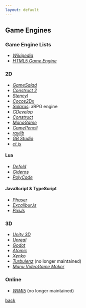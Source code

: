 ```yaml
---
layout: default
---
```


## Game Engines

### Game Engine Lists

* _[Wikipedia](https://en.wikipedia.org/wiki/List_of_game_engines)_
* _[HTML5 Game Engine](https://html5gameengine.com/)_

### 2D

* _[GameSalad](https://gamesalad.com/)_
* _[Construct 2](https://www.scirra.com/construct2)_
* _[Stencyl](http://stencyl.com/)_
* _[Cocos2Dx](http://www.cocos2d-x.org/learn)_
* _[Solarus](http://www.solarus-games.org/)_: aRPG engine
* _[GDevelop](https://gdevelop-app.com/)_
* _[Construct](https://www.construct.net/)_
* _[MonoGame](http://www.monogame.net/)_
* _[GamePencil](http://gamepencil.pawbyte.com/)_
* _[raylib](https://www.raylib.com/)_
* _[GB Studio](https://www.gbstudio.dev/)_
* _[ct.js](https://ctjs.rocks/)_

#### Lua

* _[Defold](https://www.defold.com/)_
* _[Gideros](http://giderosmobile.com/)_
* _[PolyCode](http://polycode.org/)_

#### JavaScript & TypeScript

* _[Phaser](http://phaser.io/)_
* _[ExcaliburJs](https://excaliburjs.com/)_
* _[PixiJs](http://www.pixijs.com/)_

### 3D

* _[Unity 3D](https://unity3d.com/)_
* _[Unreal](https://www.unrealengine.com/)_
* _[Godot](https://godotengine.org/)_
* _[Atomic](https://github.com/AtomicGameEngine/AtomicGameEngine)_
* _[Xenko](https://xenko.com/)_
* _[Turbulenz](http://www.turbulenz.biz/)_ (no longer maintained)
* _[Manu VideoGame Maker](https://manu.co/)_

### Online

* _[WIMI5](http://wimi5.com/)_ (no longer maintained)

[back](../)
